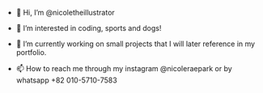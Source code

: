- 👋 Hi, I’m @nicoletheillustrator
- 👀 I’m interested in coding, sports and dogs!
- 🌱 I’m currently working on small projects that I will later reference in my portfolio.

- 📫 How to reach me through my instagram @nicoleraepark or by whatsapp +82 010-5710-7583

<!---
nicoletheillustrator/nicoletheillustrator is a ✨ special ✨ repository because its `README.md` (this file) appears on your GitHub profile.
You can click the Preview link to take a look at your changes.
--->
